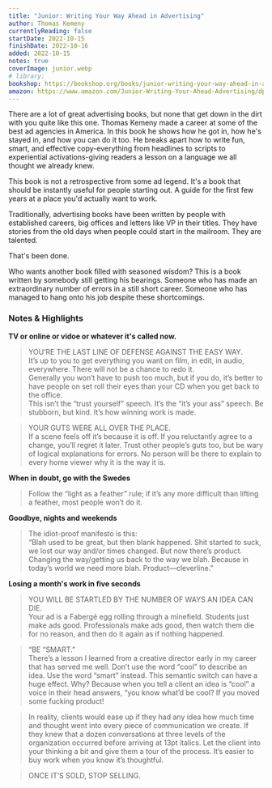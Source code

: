 ```yaml
---
title: "Junior: Writing Your Way Ahead in Advertising"
author: Thomas Kemeny
currentlyReading: false
startDate: 2022-10-15
finishDate: 2022-10-16
added: 2022-10-15
notes: true
coverImage: junior.webp
# library: 
bookshop: https://bookshop.org/books/junior-writing-your-way-ahead-in-advertising/9781576879122
amazon: https://www.amazon.com/Junior-Writing-Your-Ahead-Advertising/dp/1576879127
---
```


There are a lot of great advertising books, but none that get down in the dirt with you quite like this one. Thomas Kemeny made a career at some of the best ad agencies in America. In this book he shows how he got in, how he's stayed in, and how you can do it too. He breaks apart how to write fun, smart, and effective copy-everything from headlines to scripts to experiential activations-giving readers a lesson on a language we all thought we already knew.

This book is not a retrospective from some ad legend. It's a book that should be instantly useful for people starting out. A guide for the first few years at a place you'd actually want to work.

Traditionally, advertising books have been written by people with established careers, big offices and letters like VP in their titles. They have stories from the old days when people could start in the mailroom. They are talented.

That's been done.

Who wants another book filled with seasoned wisdom? This is a book written by somebody still getting his bearings. Someone who has made an extraordinary number of errors in a still short career. Someone who has managed to hang onto his job despite these shortcomings.

### Notes & Highlights
**TV or online or vidoe or whatever it's called now.**
> YOU’RE THE LAST LINE OF DEFENSE AGAINST THE EASY WAY.  
> It’s up to you to get everything you want on film, in edit, in audio, everywhere. There will not be a chance to redo it.  
> Generally you won’t have to push too much, but if you do, it’s better to have people on set roll their eyes than your CD when you get back to the office.  
> This isn’t the “trust yourself” speech. It’s the “it’s your ass” speech. Be stubborn, but kind. It’s how winning work is made.

> YOUR GUTS WERE ALL OVER THE PLACE.  
> If a scene feels off it’s because it is off. If you reluctantly agree to a change, you’ll regret it later. Trust other people’s guts too, but be wary of logical explanations for errors. No person will be there to explain to every home viewer why it is the way it is.

**When in doubt, go with the Swedes**
> Follow the “light as a feather” rule; if it’s any more difficult than lifting a feather, most people won’t do it.

**Goodbye, nights and weekends**
> The idiot-proof manifesto is this:  
> “Blah used to be great, but then blank happened. Shit started to suck, we lost our way and/or times changed. But now there’s product. Changing the way/getting us back to the way we blah. Because in today’s world we need more blah. Product—cleverline.”

**Losing a month's work in five seconds**
> YOU WILL BE STARTLED BY THE NUMBER OF WAYS AN IDEA CAN DIE.  
> Your ad is a Fabergé egg rolling through a minefield. Students just make ads good. Professionals make ads good, then watch them die for no reason, and then do it again as if nothing happened.

> “BE “SMART.”  
> There’s a lesson I learned from a creative director early in my career that has served me well. Don’t use the word “cool” to describe an idea. Use the word “smart” instead. This semantic switch can have a huge effect. Why? Because when you tell a client an idea is “cool” a voice in their head answers, “you know what’d be cool? If you moved some fucking product!

> In reality, clients would ease up if they had any idea how much time and thought went into every piece of communication we create. If they knew that a dozen conversations at three levels of the organization occurred before arriving at 13pt italics. Let the client into your thinking a bit and give them a tour of the process. It’s easier to buy work when you know it’s thoughtful.

> ONCE IT’S SOLD, STOP SELLING.
